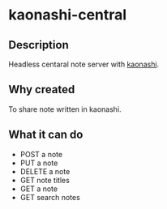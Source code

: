 # kaonashi-central

## Description

Headless centaral note server with [kaonashi](https://github.com/achiku/kaonashi).


## Why created

To share note written in kaonashi.


## What it can do

- POST a note
- PUT a note
- DELETE a note
- GET note titles
- GET a note
- GET search notes
